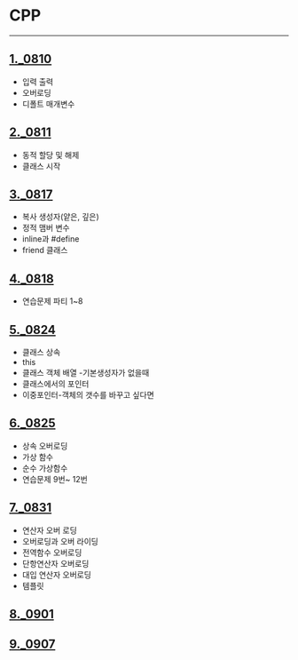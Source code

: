 # CPP 

------



## [1._0810](https://github.com/choyj0920/SBS_academy_unreal_engine/blob/master/learnCPP/Readme/1.0810%20C%2B%2B.md)

- 입력 출력
- 오버로딩
- 디폴트 매개변수

## [2._0811](https://github.com/choyj0920/SBS_academy_unreal_engine/blob/master/learnCPP/Readme/2.0811%20C%2B%2B.md)

- 동적 할당 및 해제
- 클래스 시작

## [3._0817](https://github.com/choyj0920/SBS_academy_unreal_engine/blob/master/learnCPP/Readme/3.%200817%20c%2B%2B.md)

- 복사 생성자(얕은, 깊은)
- 정적 맴버 변수
- inline과 #define
- friend 클래스

## [4._0818](https://github.com/choyj0920/SBS_academy_unreal_engine/blob/master/learnCPP/Readme/4.0818%20C%2B%2B.md)

- 연습문제 파티 1~8

## [5._0824](https://github.com/choyj0920/SBS_academy_unreal_engine/blob/master/learnCPP/Readme/5.0824%20c%2B%2B.md)



- 클래스 상속
- this
- 클래스 객체 배열 -기본생성자가 없을때
- 클래스에서의 포인터
- 이중포인터-객체의 갯수를 바꾸고 싶다면

## [6._0825](https://github.com/choyj0920/SBS_academy_unreal_engine/blob/master/learnCPP/Readme/6.%200825%20C%2B%2B.md)

- 상속 오버로딩
- 가상 함수
- 순수 가상함수
- 연습문제 9번~ 12번

## [7._0831](https://github.com/choyj0920/SBS_academy_unreal_engine/blob/master/learnCPP/Readme/7.%200831%20C%2B%2B.md)

- 연산자 오버 로딩
- 오버로딩과 오버 라이딩
- 전역함수 오버로딩
- 단항연산자 오버로딩
- 대입 연산자 오버로딩
- 템플릿

## [8._0901](https://github.com/choyj0920/SBS_academy_unreal_engine/blob/master/learnCPP/Readme/8.%200901%20C%2B%2B.md)

## [9._0907](https://github.com/choyj0920/SBS_academy_unreal_engine/blob/master/learnCPP/Readme/8.%200907%20C%2B%2B.md)


